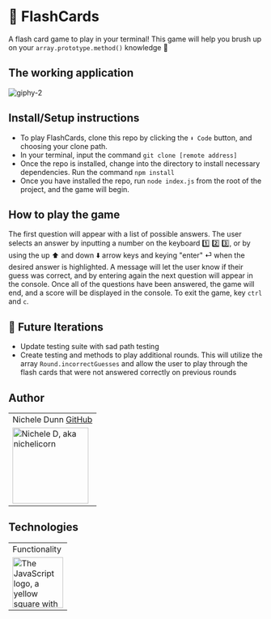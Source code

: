# 🌊 FlashCards
A flash card game to play in your terminal! This game will help you brush up on your `array.prototype.method()` knowledge 🧠

## The working application
![giphy-2](https://user-images.githubusercontent.com/63027000/118208504-1fc8ae80-b424-11eb-8709-76da967877f8.gif)


## Install/Setup instructions
* To play FlashCards, clone this repo by clicking the `⬇ Code` button, and choosing your clone path.
* In your terminal, input the command `git clone [remote address]`
* Once the repo is installed, change into the directory to install necessary dependencies. Run the command `npm install`
* Once you have installed the repo, run `node index.js` from the root of the project, and the game will begin.

## How to play the game
The first question will appear with a list of possible answers. The user selects an answer by inputting a number on the keyboard 1️⃣ 2️⃣ 3️⃣, or by using the up ⬆️ and down ⬇️ arrow keys and keying "enter" ⏎ when the desired answer is highlighted. A message will let the user know if their guess was correct, and by entering again the next question will appear in the console. Once all of the questions have been answered, the game will end, and a score will be displayed in the console. To exit the game, key `ctrl` and `c`.

## 🔮 Future Iterations
* Update testing suite with sad path testing
* Create testing and methods to play additional rounds. This will utilize the array `Round.incorrectGuesses` and allow the user to play through the flash cards that were not answered correctly on previous rounds

## Author
<table>
    <tr>
        <td> Nichele Dunn <a href="https://github.com/nichelicorn">GitHub</td>
    </tr>
    </tr>
        <td><img src="https://avatars.githubusercontent.com/u/63027000?v=4" alt="Nichele D, aka nichelicorn" width="150" height="auto" /></td>
    </tr>
</table>

## Technologies
<table>
    <tr>
        <td>Functionality</td>
    </tr>
    </tr>
        <td><img src="https://external-content.duckduckgo.com/iu/?u=https%3A%2F%2Fupload.wikimedia.org%2Fwikipedia%2Fcommons%2Fthumb%2F9%2F99%2FUnofficial_JavaScript_logo_2.svg%2F1200px-Unofficial_JavaScript_logo_2.svg.png&f=1&nofb=1" alt="The JavaScript logo, a yellow square with the uppercase letters JS in the lower right third" width="100" height="auto" /></td>
    </tr>
</table>
